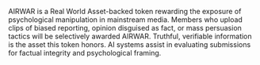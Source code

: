 AIRWAR is a Real World Asset-backed token rewarding the exposure of psychological manipulation in mainstream media.
Members who upload clips of biased reporting, opinion disguised as fact, or mass persuasion tactics will be selectively awarded AIRWAR.
Truthful, verifiable information is the asset this token honors. AI systems assist in evaluating submissions for factual integrity and psychological framing.
